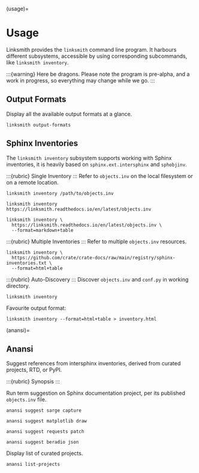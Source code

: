 (usage)=
# Usage

Linksmith provides the `linksmith` command line program. It harbours
different subsystems, accessible by using corresponding subcommands,
like `linksmith inventory`.

:::{warning}
Here be dragons. Please note the program is pre-alpha, and a work in
progress, so everything may change while we go.
:::


## Output Formats
Display all the available output formats at a glance.
```shell
linksmith output-formats
```


## Sphinx Inventories
The `linksmith inventory` subsystem supports working with Sphinx inventories,
it is heavily based on `sphinx.ext.intersphinx` and `sphobjinv`. 

:::{rubric} Single Inventory
:::
Refer to `objects.inv` on the local filesystem or on a remote location.
```shell
linksmith inventory /path/to/objects.inv
```
```shell
linksmith inventory https://linksmith.readthedocs.io/en/latest/objects.inv
```

```shell
linksmith inventory \
  https://linksmith.readthedocs.io/en/latest/objects.inv \
  --format=markdown+table
```

:::{rubric} Multiple Inventories
:::
Refer to multiple `objects.inv` resources.
```shell
linksmith inventory \
  https://github.com/crate/crate-docs/raw/main/registry/sphinx-inventories.txt \
  --format=html+table
```


:::{rubric} Auto-Discovery
:::
Discover `objects.inv` and `conf.py` in working directory.
```shell
linksmith inventory
```
Favourite output format:
```shell
linksmith inventory --format=html+table > inventory.html
```


(anansi)=
## Anansi

Suggest references from intersphinx inventories, derived from curated projects,
RTD, or PyPI.

:::{rubric} Synopsis
:::

Run term suggestion on Sphinx documentation project, per its published `objects.inv` file.
```shell
anansi suggest sarge capture
```
```shell
anansi suggest matplotlib draw
```
```shell
anansi suggest requests patch
```
```shell
anansi suggest beradio json
```

Display list of curated projects.
```shell
anansi list-projects
```
